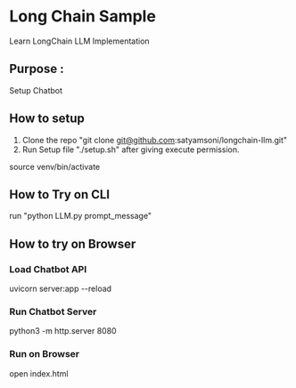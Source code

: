# Long Chain Sample
Learn LongChain LLM Implementation

## Purpose : 
Setup Chatbot

## How to setup 
1. Clone the repo "git clone git@github.com:satyamsoni/longchain-llm.git"
2. Run Setup file "./setup.sh" after giving execute permission.

source venv/bin/activate

## How to Try on CLI
run "python LLM.py prompt_message"

## How to try on Browser
### Load Chatbot API
uvicorn server:app --reload
### Run Chatbot Server
python3 -m http.server 8080
### Run on Browser
open index.html